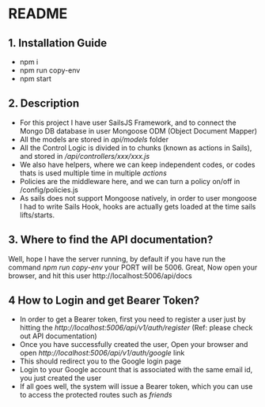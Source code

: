 # README


## 1. Installation Guide
- npm i
- npm run copy-env
- npm start

## 2. Description
- For this project I have user SailsJS Framework, and to connect the Mongo DB database in user Mongoose ODM (Object Document Mapper)
- All the models are stored in *api/models* folder
- All the Control Logic is divided in to chunks (known as actions in Sails), and stored in */api/controllers/xxx/xxx.js*
- We also have helpers, where we can keep independent codes, or codes thats is used multiple time in multiple *actions*
- Policies are the middleware here, and we can turn a policy on/off in /config/policies.js
- As sails does not support Mongoose natively, in order to user mongoose I had to write Sails Hook, hooks are actually gets loaded at the time sails lifts/starts.


## 3. Where to find the API documentation?
Well, hope I have the server running, by default if you have run the command *npm run copy-env* your PORT will be 5006. 
Great, Now open your browser, and hit this user http://localhost:5006/api/docs

## 4 How to Login and get Bearer Token?
- In order to get a Bearer token, first you need to register a user just by hitting the *http://localhost:5006/api/v1/auth/register* (Ref: please check out API documentation)
- Once you have successfully created the user, Open your browser and open *http://localhost:5006/api/v1/auth/google* link
- This should redirect you to the Google login page
- Login to your Google account that is associated with the same email id, you just created the user
- If all goes well, the system will issue a Bearer token, which you can use to access the protected routes such as *friends*
